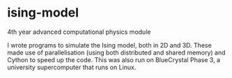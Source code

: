 # ising-model
4th year advanced computational physics module

I wrote programs to simulate the Ising model, both in 2D and 3D.
These made use of parallelisation (using both distributed and shared memory) 
and Cython to speed up the code. This was also run on BlueCrystal Phase 3, a university supercomputer that runs on Linux.
